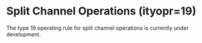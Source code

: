 # Split Channel Operations (ityopr=19) #

The type 19 operating rule for split channel operations is currently under development. 